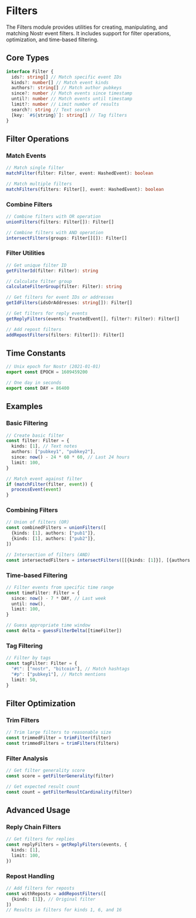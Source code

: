# Filters

The Filters module provides utilities for creating, manipulating, and matching Nostr event filters.
It includes support for filter operations, optimization, and time-based filtering.

## Core Types

```typescript
interface Filter {
  ids?: string[] // Match specific event IDs
  kinds?: number[] // Match event kinds
  authors?: string[] // Match author pubkeys
  since?: number // Match events since timestamp
  until?: number // Match events until timestamp
  limit?: number // Limit number of results
  search?: string // Text search
  [key: `#${string}`]: string[] // Tag filters
}
```

## Filter Operations

### Match Events

```typescript
// Match single filter
matchFilter(filter: Filter, event: HashedEvent): boolean

// Match multiple filters
matchFilters(filters: Filter[], event: HashedEvent): boolean
```

### Combine Filters

```typescript
// Combine filters with OR operation
unionFilters(filters: Filter[]): Filter[]

// Combine filters with AND operation
intersectFilters(groups: Filter[][]): Filter[]
```

### Filter Utilities

```typescript
// Get unique filter ID
getFilterId(filter: Filter): string

// Calculate filter group
calculateFilterGroup(filter: Filter): string

// Get filters for event IDs or addresses
getIdFilters(idsOrAddresses: string[]): Filter[]

// Get filters for reply events
getReplyFilters(events: TrustedEvent[], filter?: Filter): Filter[]

// Add repost filters
addRepostFilters(filters: Filter[]): Filter[]
```

## Time Constants

```typescript
// Unix epoch for Nostr (2021-01-01)
export const EPOCH = 1609459200

// One day in seconds
export const DAY = 86400
```

## Examples

### Basic Filtering

```typescript
// Create basic filter
const filter: Filter = {
  kinds: [1], // Text notes
  authors: ["pubkey1", "pubkey2"],
  since: now() - 24 * 60 * 60, // Last 24 hours
  limit: 100,
}

// Match event against filter
if (matchFilter(filter, event)) {
  processEvent(event)
}
```

### Combining Filters

```typescript
// Union of filters (OR)
const combinedFilters = unionFilters([
  {kinds: [1], authors: ["pub1"]},
  {kinds: [1], authors: ["pub2"]},
])

// Intersection of filters (AND)
const intersectedFilters = intersectFilters([[{kinds: [1]}], [{authors: ["pub1"]}]])
```

### Time-based Filtering

```typescript
// Filter events from specific time range
const timeFilter: Filter = {
  since: now() - 7 * DAY, // Last week
  until: now(),
  limit: 100,
}

// Guess appropriate time window
const delta = guessFilterDelta([timeFilter])
```

### Tag Filtering

```typescript
// Filter by tags
const tagFilter: Filter = {
  "#t": ["nostr", "bitcoin"], // Match hashtags
  "#p": ["pubkey1"], // Match mentions
  limit: 50,
}
```

## Filter Optimization

### Trim Filters

```typescript
// Trim large filters to reasonable size
const trimmedFilter = trimFilter(filter)
const trimmedFilters = trimFilters(filters)
```

### Filter Analysis

```typescript
// Get filter generality score
const score = getFilterGenerality(filter)

// Get expected result count
const count = getFilterResultCardinality(filter)
```

## Advanced Usage

### Reply Chain Filters

```typescript
// Get filters for replies
const replyFilters = getReplyFilters(events, {
  kinds: [1],
  limit: 100,
})
```

### Repost Handling

```typescript
// Add filters for reposts
const withReposts = addRepostFilters([
  {kinds: [1]}, // Original filter
])
// Results in filters for kinds 1, 6, and 16
```
